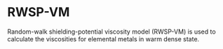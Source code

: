# RWSP-VM
Random-walk shielding-potential viscosity model (RWSP-VM) is used to calculate the viscosities for elemental metals in warm dense state. 
